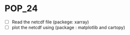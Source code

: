# POP_24

- [ ] Read the netcdf file (packege: xarray)
- [ ] plot the netcdf using (package : matplotlib and cartopy)